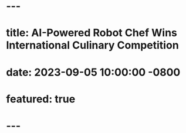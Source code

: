 # ---
# title: AI-Powered Robot Chef Wins International Culinary Competition
# date: 2023-09-05 10:00:00 -0800
# featured: true
# ---